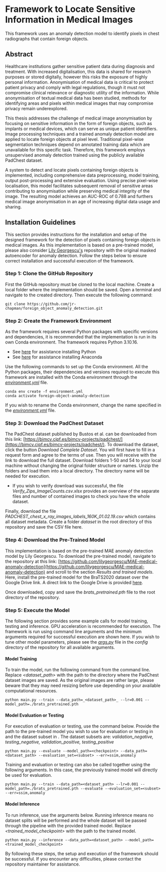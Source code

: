 # Framework to Locate Sensitive Information in Medical Images 
This framework uses an anomaly detection model to identify pixels in chest radiographs that contain foreign objects. 

## Abstract 
Healthcare institutions gather sensitive patient data during diagnosis and treatment. With increased digitalisation, this data is shared for research purposes or stored digitally, however this risks the exposure of highly personal information. Anonymisation of medical data is critical to protect patient privacy and comply with legal regulations, though it must not compromise clinical relevance or diagnostic utility of the information. While anonymisation of textual medical data has been studied, methods for identifying areas and pixels within medical images that may compromise privacy remain underexplored.

This thesis addresses the challenge of medical image anonymisation by focusing on sensitive information in the form of foreign objects, such as implants or medical devices, which can serve as unique patient identifiers. Image processing techniques and a trained anomaly detection model are applied to locate foreign objects at pixel level. Traditional pixel-wise segmentation techniques depend on annotated training data which are unavailable for this specific task. Therefore, this framework employs unsupervised anomaly detection trained using the publicly available PadChest dataset. 

A system to detect and locate pixels containing foreign objects is implemented, including comprehensive data preprocessing, model training, output post-processing and extensive evaluation. Using precise pixel-wise localisation, this model facilitates subsequent removal of sensitive areas contributing to anonymisation while preserving medical integrity of the image. The resulting model achieves an AUC-ROC of 0.788 and furthers medical image anonymisation in an age of increasing digital data usage and sharing.

## Installation Guidelines 
This section provides instructions for the installation and setup of the designed framework for the detection of pixels containing foreign objects in medical images. As this implementation is based on a pre-trained model, please also consider [Lily Georgescu's](https://github.com/lilygeorgescu/MAE-medical-anomaly-detection.git) repository with the original masked autoencoder for anomaly detection. Follow the steps below to ensure correct installation and successful execution of the framework.

### Step 1: Clone the GitHub Repository 

First the GitHub repository must be cloned to the local machine. Create a local folder where the implementation should be saved. Open a terminal and navigate to the created directory. Then execute the following command: 

```
git clone https://github.com/jr-chapman/foreign_object_anomaly_detection.git
```

### Step 2: Create the Framework Environment

As the framework requires several Python packages with specific versions and dependencies, it is recommended that the implementation is run in its own Conda environment. The framework requires Python 3.10.16.
- See [here](https://www.python.org/downloads/) for assistance installing Python
- See [here](https://www.anaconda.com/download) for assistance installing Anaconda

Use the following commands to set up the Conda environment. All the Python packages, their dependencies and versions required to execute this framework are installed with the Conda environment through the [_environment.yml_](https://github.com/jr-chapman/foreign-object-anomaly-detection/blob/main/environment.yml) file. 
```
conda env create -f environment.yml
conda activate foreign-object-anomaly-detection
```
If you wish to rename the Conda environment, change the name specified in the [_environment.yml_](https://github.com/jr-chapman/foreign-object-anomaly-detection/blob/main/environment.yml) file. 

### Step 3: Download the PadChest Dataset 
The PadChest dataset published by Bustos et al. can be downloaded from this link: [https://bimcv.cipf.es/bimcv-projects/padchest/](https://bimcv.cipf.es/bimcv-projects/padchest/).
To download the dataset, click the button _Download Complete Dataset_. You will first have to fill in a request form and agree to the terms of use. Then you will receive with the link to download the full dataset. Download folders 1-50 and 54 to your local machine without changing the original folder structure or names. Unzip the folders and load them into a local directory. The directory name will be needed for execution. 

- If you wish to verify download was successful, the file _Verify_Zips_ImageCounts.csv.xlsx_ provides an overview of the separate files and number of contained images to check you have the whole dataset.

Finally, download the file _PADCHEST_chest_x_ray_images_labels_160K_01.02.19.csv_ which contains all dataset metadata. Create a folder _dataset_ in the root directory of this repository and save the CSV file here. 

### Step 4: Download the Pre-Trained Model
This implementation is based on the pre-trained MAE anomaly detection model by Lily Georgescu. To download the pre-trained model, navigate to the repository at this link: [https://github.com/lilygeorgescu/MAE-medical-anomaly-detection](https://github.com/lilygeorgescu/MAE-medical-anomaly-detection) and scroll to the section _Results and trained models_. Here, install the pre-trained model for the BraTS2020 dataset over the Google Drive link. A direct link to the Google Drive is provided [here](https://drive.google.com/file/d/1QxFHy8nYeaj5OPQExmcbf9PQNzMOhoCy/view).

Once downloaded, copy and save the _brats\_pretrained.pth_ file to the root directory of the repository. 

### Step 5: Execute the Model 

The following section provides some example calls for model training, testing and inference. GPU acceleration is recommended for execution. The framework is run using command line arguments and the minimum arguments required for successful execution are shown here. If you wish to tune other model parameters, please see the [_args.py_](https://github.com/jr-chapman/foreign-object-anomaly-detection/blob/main/config/args.py) file in the _config_ directory of the repository for all available arguments. 

#### Model Training 
To train the model, run the following command from the command line. Replace _<dataset_path>_ with the path to the directory where the PadChest dataset images are saved. As the original images are rather large, please beware that they may need resizing before use depending on your available computational resources. 

```
python main.py --train --data_path=_<dataset_path>_ --lr=0.001 --model_path=./brats_pretrained.pth 
```

#### Model Evaluation or Testing
For execution of evaluation or testing, use the command below. Provide the path to the pre-trained model you wish to use for evaluation or testing in _<checkpoint>_ and the dataset subset in _<subset>_. The dataset subsets are: _validation_negative, testing_negative, validation_positive, testing_positive_
```
python main.py --evaluate --model_path=<checkpoint> --data_path=<dataset_path> --evaluation_set=<subset> --err=ssim,anomaly
```

Training and evaluation or testing can also be called together using the following arguments. In this case, the previously trained model will directly be used for evaluation. 
```
python main.py --train --data_path=<dataset_path> --lr=0.001 --model_path=./brats_pretrained.pth --evaluate --evaluation_set=<subset> --err=ssim,anomaly
```

#### Model Inference 
To run inference, use the arguments below. Running inference means no dataset splits will be performed and the whole dataset will be passed through the pipeline with the provided trained model. Replace _<trained_model_checkpoint>_ with the path to the trained model. 

```
python main.py --inference --data_path=<dataset_path> --model_path=<trained_model_checkpoint>  
```

By following these steps, the setup and execution of the framework should be successful. If you encounter any difficulties, please contact the repository maintainer for assistance. 

